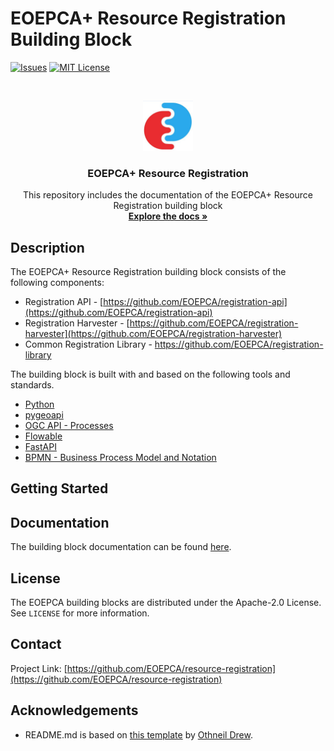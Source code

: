 # EOEPCA+ Resource Registration Building Block

<!-- PROJECT SHIELDS -->
<!--
*** See the bottom of this document for the declaration of the reference variables
*** for contributors-url, forks-url, etc. This is an optional, concise syntax you may use.
*** https://www.markdownguide.org/basic-syntax/#reference-style-links
-->

[![Issues][issues-shield]][issues-url]
[![MIT License][license-shield]][license-url]

<!-- PROJECT LOGO -->
<br />
<p align="center">
  <a href="https://github.com/EOEPCA/resource-registration">
    <img src="docs/img/eoepca-logo.png" alt="Logo" width="80" height="80">
  </a>

  <h3 align="center">EOEPCA+ Resource Registration</h3>

  <p align="center">
    This repository includes the documentation of the EOEPCA+ Resource Registration building block
    <br />
    <a href="https://eoepca.readthedocs.io/projects/resource-registration/en/latest/"><strong>Explore the docs »</strong></a>
    <br />
  </p>
</p>

<!-- TABLE OF CONTENTS -->

<!-- ABOUT THE PROJECT -->

## Description

The EOEPCA+ Resource Registration building block consists of the following components:

- Registration API - [https://github.com/EOEPCA/registration-api](https://github.com/EOEPCA/registration-api)
- Registration Harvester - [https://github.com/EOEPCA/registration-harvester](https://github.com/EOEPCA/registration-harvester)
- Common Registration Library - https://github.com/EOEPCA/registration-library

The building block is built with and based on the following tools and standards.

- [Python](https://www.python.org/)
- [pygeoapi](https://pygeoapi.io/)
- [OGC API - Processes](https://ogcapi.ogc.org/processes/)
- [Flowable](https://www.flowable.com/open-source)
- [FastAPI](https://fastapi.tiangolo.com/)
- [BPMN - Business Process Model and Notation](https://www.bpmn.org)

## Getting Started

## Documentation

The building block documentation can be found [here](https://eoepca.readthedocs.io/projects/resource-registration/en/latest/).

<!-- LICENSE -->

## License

The EOEPCA building blocks are distributed under the Apache-2.0 License. See `LICENSE` for more information.

<!-- CONTACT -->

## Contact

Project Link: [https://github.com/EOEPCA/resource-registration](https://github.com/EOEPCA/resource-registration)

<!-- ACKNOWLEDGEMENTS -->

## Acknowledgements

- README.md is based on [this template](https://github.com/othneildrew/Best-README-Template) by [Othneil Drew](https://github.com/othneildrew).

<!-- MARKDOWN LINKS & IMAGES -->
<!-- https://www.markdownguide.org/basic-syntax/#reference-style-links -->

[contributors-shield]: https://img.shields.io/github/contributors/EOEPCA/resource-registration.svg?style=flat-square
[contributors-url]: https://github.com/EOEPCA/resource-registration/graphs/contributors
[forks-shield]: https://img.shields.io/github/forks/EOEPCA/resource-registration.svg?style=flat-square
[forks-url]: https://github.com/EOEPCA/resource-registration/network/members
[stars-shield]: https://img.shields.io/github/stars/EOEPCA/resource-registration.svg?style=flat-square
[stars-url]: https://github.com/EOEPCA/resource-registration/stargazers
[issues-shield]: https://img.shields.io/github/issues/EOEPCA/resource-registration.svg?style=flat-square
[issues-url]: https://github.com/EOEPCA/resource-registration/issues
[license-shield]: https://img.shields.io/github/license/EOEPCA/resource-registration.svg?style=flat-square
[license-url]: https://github.com/EOEPCA/resource-registration/blob/master/LICENSE
